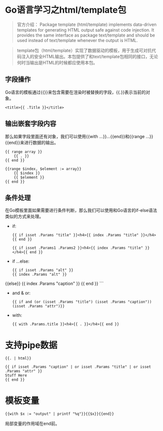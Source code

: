 # Go语言学习之html/template包

>	官方介绍： 
Package template (html/template) implements data-driven templates for generating HTML output safe against code injection. It provides the same interface as package text/template and should be used instead of text/template whenever the output is HTML.

>	template包（html/template）实现了数据驱动的模板，用于生成可对抗代码注入的安全HTML输出。本包提供了和text/template包相同的接口，无论何时当输出是HTML的时候都应使用本包。

## 字段操作 
Go语言的模板通过{{}}来包含需要在渲染时被替换的字段，{{.}}表示当前的对象。

```
<title>{{ .Title }}</title>
```

## 输出嵌套字段内容

那么如果字段里面还有对象，我们可以使用{{with …}}…{{end}}和{{range …}}{{end}}来进行数据的输出。

```
{{ range array }}
    {{ . }}
{{ end }}
```
```
{{range $index, $element := array}}
    {{ $index }}
    {{ $element }}
{{ end }}
```

## 条件处理

在Go模板里面如果需要进行条件判断，那么我们可以使用和Go语言的if-else语法类似的方式来处理。 

*	if:

	```
	{{ if isset .Params "title" }}<h4>{{ index .Params "title" }}</h4>{{ end }}
	```
	```
	{{ if isset .Params1 .Params2 }}<h4>{{ index .Params "title" }}</h4>{{ end }}
	```
*	if …else:

	```
	{{ if isset .Params "alt" }}
    {{ index .Params "alt" }}
{{else}}
    {{ index .Params "caption" }}
{{ end }}
	```
*	and & or:

	```
	{{ if and (or (isset .Params "title") (isset .Params "caption")) (isset .Params "attr")}}
	```
*	with:
	
	```
	{{ with .Params.title }}<h4>{{ . }}</h4>{{ end }}
	```

# 支持pipe数据
	
```
{{. | html}}
```

```
{{ if isset .Params "caption" | or isset .Params "title" | or isset .Params "attr" }}
Stuff Here
{{ end }}
```

# 模板变量

```
{{with $x := "output" | printf "%q"}}{{$x}}{{end}}
```
局部变量的作用域在end前。


